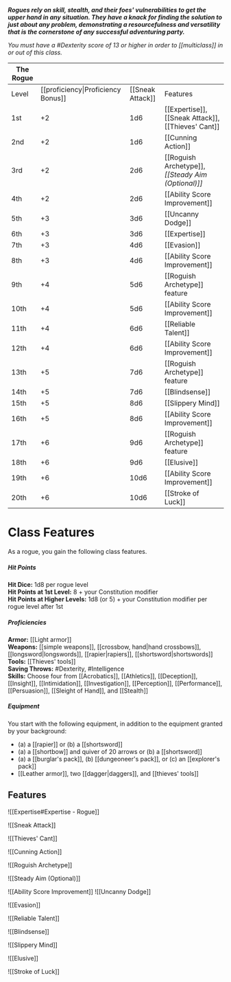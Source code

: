 **_Rogues rely on skill, stealth, and their foes' vulnerabilities to get the upper hand in any situation. They have a knack for finding the solution to just about any problem, demonstrating a resourcefulness and versatility that is the cornerstone of any successful adventuring party._**

_You must have a #Dexterity score of 13 or higher in order to [[multiclass]] in or out of this class._

| The Rogue |                                    |                  |                                                    |
| --------- | ---------------------------------- | ---------------- | -------------------------------------------------- |
| Level     | [[proficiency\|Proficiency Bonus]] | [[Sneak Attack]] | Features                                           |
| 1st       | +2                                 | 1d6              | [[Expertise]], [[Sneak Attack]], [[Thieves' Cant]] |
| 2nd       | +2                                 | 1d6              | [[Cunning Action]]                                 |
| 3rd       | +2                                 | 2d6              | [[Roguish Archetype]], _[[Steady Aim (Optional)]]_ |
| 4th       | +2                                 | 2d6              | [[Ability Score Improvement]]                      |
| 5th       | +3                                 | 3d6              | [[Uncanny Dodge]]                                  |
| 6th       | +3                                 | 3d6              | [[Expertise]]                                      |
| 7th       | +3                                 | 4d6              | [[Evasion]]                                        |
| 8th       | +3                                 | 4d6              | [[Ability Score Improvement]]                      |
| 9th       | +4                                 | 5d6              | [[Roguish Archetype]] feature                      |
| 10th      | +4                                 | 5d6              | [[Ability Score Improvement]]                      |
| 11th      | +4                                 | 6d6              | [[Reliable Talent]]                                |
| 12th      | +4                                 | 6d6              | [[Ability Score Improvement]]                      |
| 13th      | +5                                 | 7d6              | [[Roguish Archetype]] feature                      |
| 14th      | +5                                 | 7d6              | [[Blindsense]]                                     |
| 15th      | +5                                 | 8d6              | [[Slippery Mind]]                                  |
| 16th      | +5                                 | 8d6              | [[Ability Score Improvement]]                      |
| 17th      | +6                                 | 9d6              | [[Roguish Archetype]] feature                      |
| 18th      | +6                                 | 9d6              | [[Elusive]]                                        |
| 19th      | +6                                 | 10d6             | [[Ability Score Improvement]]                      |
| 20th      | +6                                 | 10d6             | [[Stroke of Luck]]                                 |

# Class Features

As a rogue, you gain the following class features.

##### Hit Points

**Hit Dice:** 1d8 per rogue level  
**Hit Points at 1st Level:** 8 + your Constitution modifier  
**Hit Points at Higher Levels:** 1d8 (or 5) + your Constitution modifier per rogue level after 1st

##### Proficiencies
**Armor:** [[Light armor]]  
**Weapons:** [[simple weapons]], [[crossbow, hand|hand crossbows]], [[longsword|longswords]], [[rapier|rapiers]], [[shortsword|shortswords]]  
**Tools:** [[Thieves' tools]]  
**Saving Throws:** #Dexterity, #Intelligence  
**Skills:** Choose four from [[Acrobatics]], [[Athletics]], [[Deception]], [[Insight]], [[Intimidation]], [[Investigation]], [[Perception]], [[Performance]], [[Persuasion]], [[Sleight of Hand]], and [[Stealth]]

##### Equipment
You start with the following equipment, in addition to the equipment granted by your background:
- (a) a [[rapier]] or (b) a [[shortsword]]
- (a) a [[shortbow]] and quiver of 20 arrows or (b) a [[shortsword]]
- (a) a [[burglar's pack]], (b) [[dungeoneer's pack]], or (c) an [[explorer's pack]]
- [[Leather armor]], two [[dagger|daggers]], and [[thieves' tools]]

## Features

![[Expertise#Expertise - Rogue]]

![[Sneak Attack]]

![[Thieves' Cant]]

![[Cunning Action]]

![[Roguish Archetype]]


![[Steady Aim (Optional)]]

![[Ability Score Improvement]]
![[Uncanny Dodge]]

![[Evasion]]

![[Reliable Talent]]

![[Blindsense]]

![[Slippery Mind]]

![[Elusive]]

![[Stroke of Luck]]